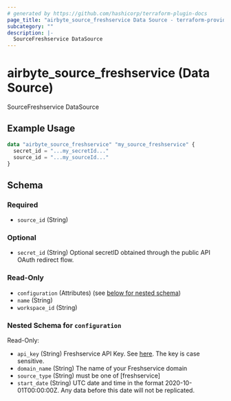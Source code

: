 ```yaml
---
# generated by https://github.com/hashicorp/terraform-plugin-docs
page_title: "airbyte_source_freshservice Data Source - terraform-provider-airbyte"
subcategory: ""
description: |-
  SourceFreshservice DataSource
---
```


# airbyte_source_freshservice (Data Source)

SourceFreshservice DataSource

## Example Usage

```terraform
data "airbyte_source_freshservice" "my_source_freshservice" {
  secret_id = "...my_secretId..."
  source_id = "...my_sourceId..."
}
```

<!-- schema generated by tfplugindocs -->
## Schema

### Required

- `source_id` (String)

### Optional

- `secret_id` (String) Optional secretID obtained through the public API OAuth redirect flow.

### Read-Only

- `configuration` (Attributes) (see [below for nested schema](#nestedatt--configuration))
- `name` (String)
- `workspace_id` (String)

<a id="nestedatt--configuration"></a>
### Nested Schema for `configuration`

Read-Only:

- `api_key` (String) Freshservice API Key. See <a href="https://api.freshservice.com/#authentication">here</a>. The key is case sensitive.
- `domain_name` (String) The name of your Freshservice domain
- `source_type` (String) must be one of [freshservice]
- `start_date` (String) UTC date and time in the format 2020-10-01T00:00:00Z. Any data before this date will not be replicated.


